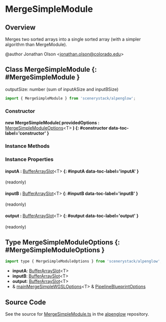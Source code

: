 # MergeSimpleModule

## Overview

Merges two sorted arrays into a single sorted array (with a simpler algorithm than MergeModule).

@author Jonathan Olson &lt;jonathan.olson@colorado.edu&gt;

## Class MergeSimpleModule {: #MergeSimpleModule }


outputSize: number (sum of inputASize and inputBSize)

```js
import { MergeSimpleModule } from 'scenerystack/alpenglow';
```
### Constructor

#### new MergeSimpleModule( providedOptions : <span style="font-weight: 400;">[MergeSimpleModuleOptions](../alpenglow/MergeSimpleModule.md#MergeSimpleModuleOptions)&lt;T&gt;</span> ) {: #constructor data-toc-label='constructor' }

### Instance Methods



### Instance Properties

#### inputA : <span style="font-weight: 400;">[BufferArraySlot](../alpenglow/BufferArraySlot.md)&lt;T&gt;</span> {: #inputA data-toc-label='inputA' }

(readonly)

#### inputB : <span style="font-weight: 400;">[BufferArraySlot](../alpenglow/BufferArraySlot.md)&lt;T&gt;</span> {: #inputB data-toc-label='inputB' }

(readonly)

#### output : <span style="font-weight: 400;">[BufferArraySlot](../alpenglow/BufferArraySlot.md)&lt;T&gt;</span> {: #output data-toc-label='output' }

(readonly)



## Type MergeSimpleModuleOptions {: #MergeSimpleModuleOptions }


```js
import type { MergeSimpleModuleOptions } from 'scenerystack/alpenglow';
```


- **inputA**: [BufferArraySlot](../alpenglow/BufferArraySlot.md)&lt;T&gt;
- **inputB**: [BufferArraySlot](../alpenglow/BufferArraySlot.md)&lt;T&gt;
- **output**: [BufferArraySlot](../alpenglow/BufferArraySlot.md)&lt;T&gt;
- &amp; [mainMergeSimpleWGSLOptions](../alpenglow/mainMergeSimpleWGSL.md#mainMergeSimpleWGSLOptions)&lt;T&gt; &amp; [PipelineBlueprintOptions](../alpenglow/PipelineBlueprint.md#PipelineBlueprintOptions)




## Source Code

See the source for [MergeSimpleModule.ts](https://github.com/phetsims/alpenglow/blob/main/js/webgpu/modules/gpu/MergeSimpleModule.ts) in the [alpenglow](https://github.com/phetsims/alpenglow) repository.
